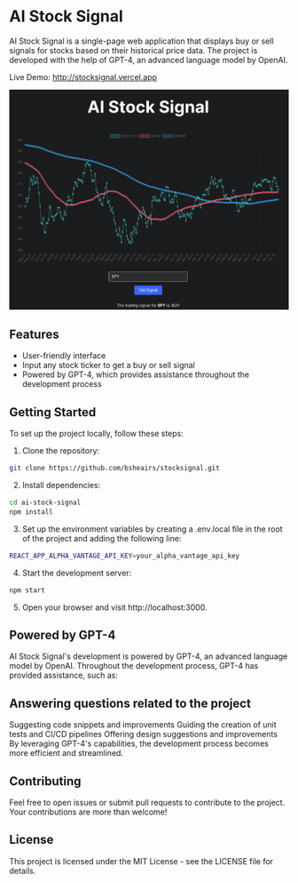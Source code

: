 # AI Stock Signal

AI Stock Signal is a single-page web application that displays buy or sell signals for stocks based on their historical price data. The project is developed with the help of GPT-4, an advanced language model by OpenAI.

Live Demo: http://stocksignal.vercel.app

![AI Stock Signal Screenshot](./screenshot.png)

## Features

- User-friendly interface
- Input any stock ticker to get a buy or sell signal
- Powered by GPT-4, which provides assistance throughout the development process

## Getting Started

To set up the project locally, follow these steps:

1. Clone the repository:

```sh
git clone https://github.com/bsheairs/stocksignal.git
```

2. Install dependencies:

```sh
cd ai-stock-signal
npm install
```

3. Set up the environment variables by creating a .env.local file in the root of the project and adding the following line:

```sh
REACT_APP_ALPHA_VANTAGE_API_KEY=your_alpha_vantage_api_key
```

4. Start the development server:

```sh
npm start
```

5. Open your browser and visit http://localhost:3000.

## Powered by GPT-4

AI Stock Signal's development is powered by GPT-4, an advanced language model by OpenAI. Throughout the development process, GPT-4 has provided assistance, such as:

## Answering questions related to the project

Suggesting code snippets and improvements
Guiding the creation of unit tests and CI/CD pipelines
Offering design suggestions and improvements
By leveraging GPT-4's capabilities, the development process becomes more efficient and streamlined.

## Contributing

Feel free to open issues or submit pull requests to contribute to the project. Your contributions are more than welcome!

## License

This project is licensed under the MIT License - see the LICENSE file for details.
